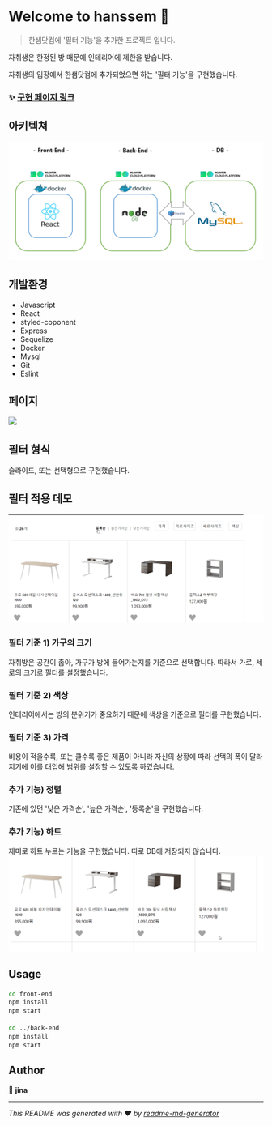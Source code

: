 # Welcome to hanssem 👋

> 한샘닷컴에 '필터 기능'을 추가한 프로젝트 입니다.

자취생은 한정된 방 때문에 인테리어에 제한을 받습니다.

자취생의 입장에서 한샘닷컴에 추가되었으면 하는 '필터 기능'을 구현했습니다.


### ✨ [구현 페이지 링크](http://sonjina.site/)


## 아키텍쳐
<img src="asset/architecture.PNG">

## 개발환경
- Javascript
- React
- styled-coponent
- Express
- Sequelize
- Docker
- Mysql
- Git
- Eslint


## 페이지
![](asset/overview.gif)

## 필터 형식
슬라이드, 또는 선택형으로 구현했습니다.


## 필터 적용 데모
![](asset/filter.gif)


### 필터 기준 1) 가구의 크기

자취방은 공간이 좁아, 가구가 방에 들어가는지를 기준으로 선택합니다.
 따라서 가로, 세로의 크기로 필터를 설정했습니다.

### 필터 기준 2) 색상
인테리어에서는 방의 분위기가 중요하기 때문에 색상을 기준으로 필터를 구현했습니다.

### 필터 기준 3) 가격
비용이 적을수록, 또는 클수록 좋은 제품이 아니라 자신의 상황에 따라 선택의 폭이 달라지기에 이를 대입해 범위를 설정할 수 있도록 하였습니다.

### 추가 기능) 정렬

기존에 있던 '낮은 가격순', '높은 가격순', '등록순'을 구현했습니다.

### 추가 기능) 하트
재미로 하트 누르는 기능을 구현했습니다. 따로 DB에 저장되지 않습니다.
![](asset/heart.gif)


## Usage

```sh
cd front-end
npm install
npm start

cd ../back-end
npm install
npm start
```

## Author

👤 **jina**


***
_This README was generated with ❤️ by [readme-md-generator](https://github.com/kefranabg/readme-md-generator)_
